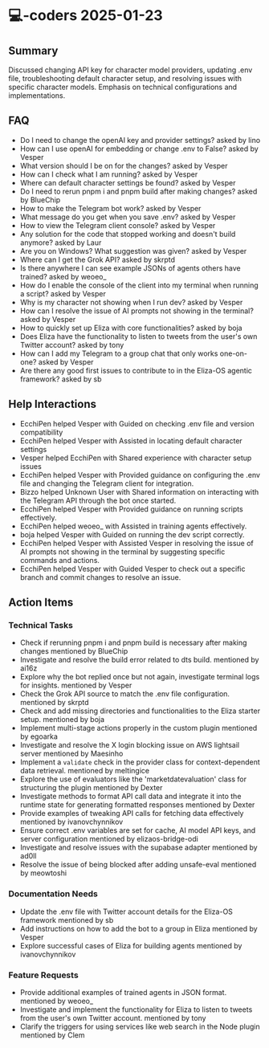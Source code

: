 # 💻-coders 2025-01-23

## Summary
Discussed changing API key for character model providers, updating .env file, troubleshooting default character setup, and resolving issues with specific character models. Emphasis on technical configurations and implementations.

## FAQ
- Do I need to change the openAI key and provider settings? asked by lino
- How can I use openAI for embedding or change .env to False? asked by Vesper
- What version should I be on for the changes? asked by Vesper
- How can I check what I am running? asked by Vesper
- Where can default character settings be found? asked by Vesper
- Do I need to rerun pnpm i and pnpm build after making changes? asked by BlueChip
- How to make the Telegram bot work? asked by Vesper
- What message do you get when you save .env? asked by Vesper
- How to view the Telegram client console? asked by Vesper
- Any solution for the code that stopped working and doesn't build anymore? asked by Laur
- Are you on Windows? What suggestion was given? asked by Vesper
- Where can I get the Grok API? asked by skrptd
- Is there anywhere I can see example JSONs of agents others have trained? asked by weoeo_
- How do I enable the console of the client into my terminal when running a script? asked by Vesper
- Why is my character not showing when I run dev? asked by Vesper
- How can I resolve the issue of AI prompts not showing in the terminal? asked by Vesper
- How to quickly set up Eliza with core functionalities? asked by boja
- Does Eliza have the functionality to listen to tweets from the user's own Twitter account? asked by tony
- How can I add my Telegram to a group chat that only works one-on-one? asked by Vesper
- Are there any good first issues to contribute to in the Eliza-OS agentic framework? asked by sb

## Help Interactions
- EcchiPen helped Vesper with Guided on checking .env file and version compatibility
- EcchiPen helped Vesper with Assisted in locating default character settings
- Vesper helped EcchiPen with Shared experience with character setup issues
- EcchiPen helped Vesper with Provided guidance on configuring the .env file and changing the Telegram client for integration.
- Bizzo helped Unknown User with Shared information on interacting with the Telegram API through the bot once started.
- EcchiPen helped Vesper with Provided guidance on running scripts effectively.
- EcchiPen helped weoeo_ with Assisted in training agents effectively.
- boja helped Vesper with Guided on running the dev script correctly.
- EcchiPen helped Vesper with Assisted Vesper in resolving the issue of AI prompts not showing in the terminal by suggesting specific commands and actions.
- EcchiPen helped Vesper with Guided Vesper to check out a specific branch and commit changes to resolve an issue.

## Action Items

### Technical Tasks
- Check if rerunning pnpm i and pnpm build is necessary after making changes mentioned by BlueChip
- Investigate and resolve the build error related to dts build. mentioned by ai16z
- Explore why the bot replied once but not again, investigate terminal logs for insights. mentioned by Vesper
- Check the Grok API source to match the .env file configuration. mentioned by skrptd
- Check and add missing directories and functionalities to the Eliza starter setup. mentioned by boja
- Implement multi-stage actions properly in the custom plugin mentioned by egoarka
- Investigate and resolve the X login blocking issue on AWS lightsail server mentioned by Maesinho
- Implement a `validate` check in the provider class for context-dependent data retrieval. mentioned by meltingice
- Explore the use of evaluators like the 'marketdatevaluation' class for structuring the plugin mentioned by Dexter
- Investigate methods to format API call data and integrate it into the runtime state for generating formatted responses mentioned by Dexter
- Provide examples of tweaking API calls for fetching data effectively mentioned by ivanovchynnikov
- Ensure correct .env variables are set for cache, AI model API keys, and server configuration mentioned by elizaos-bridge-odi
- Investigate and resolve issues with the supabase adapter mentioned by ad0ll
- Resolve the issue of being blocked after adding unsafe-eval mentioned by meowtoshi

### Documentation Needs
- Update the .env file with Twitter account details for the Eliza-OS framework mentioned by sb
- Add instructions on how to add the bot to a group in Eliza mentioned by Vesper
- Explore successful cases of Eliza for building agents mentioned by ivanovchynnikov

### Feature Requests
- Provide additional examples of trained agents in JSON format. mentioned by weoeo_
- Investigate and implement the functionality for Eliza to listen to tweets from the user's own Twitter account. mentioned by tony
- Clarify the triggers for using services like web search in the Node plugin mentioned by Clem